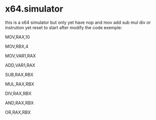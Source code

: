 # x64.simulator

this is a x64 simulator but only yet have nop and mov  add  sub  mul div or instrution yet
reset to start after modify the code
exemple:

MOV,RAX,10


MOV,RBX,4

MOV,VAR1,RAX


ADD,VAR1,RAX


SUB,RAX,RBX

MUL,RAX,RBX


DIV,RAX,RBX

AND,RAX,RBX

OR,RAX,RBX



